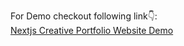 

For Demo checkout following link👇: <br />
[Nextjs Creative Portfolio Website Demo]((https://ariecodes.netlify.app/)) <br />


